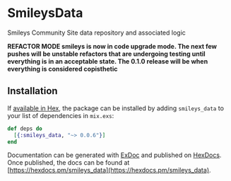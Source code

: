 # SmileysData

Smileys Community Site data repository and associated logic

**REFACTOR MODE smileys is now in code upgrade mode. The next few pushes will be unstable refactors that are undergoing testing until everything is in an acceptable state.  The 0.1.0 release will be when everything is considered copisthetic**

## Installation

If [available in Hex](https://hex.pm/docs/publish), the package can be installed
by adding `smileys_data` to your list of dependencies in `mix.exs`:

```elixir
def deps do
  [{:smileys_data, "~> 0.0.6"}]
end
```

Documentation can be generated with [ExDoc](https://github.com/elixir-lang/ex_doc)
and published on [HexDocs](https://hexdocs.pm). Once published, the docs can
be found at [https://hexdocs.pm/smileys_data](https://hexdocs.pm/smileys_data).

